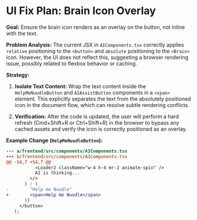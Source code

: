 # UI Fix Plan: Brain Icon Overlay

**Goal:** Ensure the brain icon renders as an overlay on the button, not inline with the text.

**Problem Analysis:**
The current JSX in `AIComponents.tsx` correctly applies `relative` positioning to the `<button>` and `absolute` positioning to the `<Brain>` icon. However, the UI does not reflect this, suggesting a browser rendering issue, possibly related to flexbox behavior or caching.

**Strategy:**
1.  **Isolate Text Content:** Wrap the text content inside the `HelpMeNuudleButton` and `AIAssistButton` components in a `<span>` element. This explicitly separates the text from the absolutely positioned icon in the document flow, which can resolve subtle rendering conflicts.

2.  **Verification:** After the code is updated, the user will perform a hard refresh (Cmd+Shift+R or Ctrl+Shift+R) in the browser to bypass any cached assets and verify the icon is correctly positioned as an overlay.

**Example Change (`HelpMeNuudleButton`):**

```diff
--- a/frontend/src/components/AIComponents.tsx
+++ b/frontend/src/components/AIComponents.tsx
@@ -54,7 +54,7 @@
           <Loader2 className="w-4 h-4 mr-2 animate-spin" />
           AI is thinking...
         </>
       ) : (
-        "Help me Nuudle"
+        <span>Help me Nuudle</span>
       )}
     </button>
   );